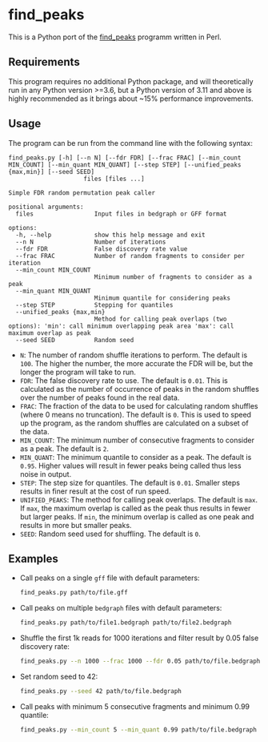 # find_peaks

This is a Python port of the [find_peaks](https://github.com/owenjm/find_peaks) programm written in Perl.

## Requirements

This program requires no additional Python package, and will theoretically run in any Python version >=3.6, but a Python version of 3.11 and above is highly recommended as it brings about ~15% performance improvements.

## Usage

The program can be run from the command line with the following syntax:

```
find_peaks.py [-h] [--n N] [--fdr FDR] [--frac FRAC] [--min_count MIN_COUNT] [--min_quant MIN_QUANT] [--step STEP] [--unified_peaks {max,min}] [--seed SEED]
                     files [files ...]

Simple FDR random permutation peak caller

positional arguments:
  files                 Input files in bedgraph or GFF format

options:
  -h, --help            show this help message and exit
  --n N                 Number of iterations
  --fdr FDR             False discovery rate value
  --frac FRAC           Number of random fragments to consider per iteration
  --min_count MIN_COUNT
                        Minimum number of fragments to consider as a peak
  --min_quant MIN_QUANT
                        Minimum quantile for considering peaks
  --step STEP           Stepping for quantiles
  --unified_peaks {max,min}
                        Method for calling peak overlaps (two options): 'min': call minimum overlapping peak area 'max': call maximum overlap as peak
  --seed SEED           Random seed
```

- `N`: The number of random shuffle iterations to perform. The default is `100`. The higher the number, the more accurate the FDR will be, but the longer the program will take to run.
- `FDR`: The false discovery rate to use. The default is `0.01`. This is calculated as the number of occurrence of peaks in the random shuffles over the number of peaks found in the real data.
- `FRAC`: The fraction of the data to be used for calculating random shuffles (where 0 means no truncation). The default is `0`. This is used to speed up the program, as the random shuffles are calculated on a subset of the data.
- `MIN_COUNT`: The minimum number of consecutive fragments to consider as a peak. The default is `2`.
- `MIN_QUANT`: The minimum quantile to consider as a peak. The default is `0.95`. Higher values will result in fewer peaks being called thus less noise in output.
- `STEP`: The step size for quantiles. The default is `0.01`. Smaller steps results in finer result at the cost of run speed.
- `UNIFIED_PEAKS`: The method for calling peak overlaps. The default is `max`. If `max`, the maximum overlap is called as the peak thus results in fewer but larger peaks. If `min`, the minimum overlap is called as one peak and results in more but smaller peaks.
- `SEED`: Random seed used for shuffling. The default is `0`.

## Examples

- Call peaks on a single `gff` file with default parameters:
  ```bash
  find_peaks.py path/to/file.gff
  ```
- Call peaks on multiple `bedgraph` files with default parameters:
  ```bash
  find_peaks.py path/to/file1.bedgraph path/to/file2.bedgraph
  ```
- Shuffle the first 1k reads for 1000 iterations and filter result by 0.05 false discovery rate:
  ```bash
  find_peaks.py --n 1000 --frac 1000 --fdr 0.05 path/to/file.bedgraph
  ```
- Set random seed to 42:
  ```bash
  find_peaks.py --seed 42 path/to/file.bedgraph
  ```
- Call peaks with minimum 5 consecutive fragments and minimum 0.99 quantile:
  ```bash
  find_peaks.py --min_count 5 --min_quant 0.99 path/to/file.bedgraph
  ```
